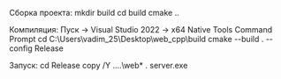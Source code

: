Сборка проекта:
mkdir build
cd build
cmake ..

Компиляция:
Пуск → Visual Studio 2022 → x64 Native Tools Command Prompt
cd C:\Users\vadim_25\Desktop\web_cpp\build
cmake --build . --config Release

Запуск:
cd Release
copy /Y ..\..\web\* .
server.exe